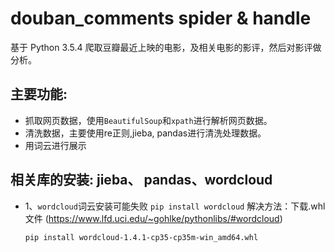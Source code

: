 # douban_comments spider & handle
基于 Python 3.5.4
爬取豆瓣最近上映的电影，及相关电影的影评，然后对影评做分析。


## 主要功能:
- 抓取网页数据，使用`BeautifulSoup`和`xpath`进行解析网页数据。
- 清洗数据，主要使用re正则,jieba, pandas进行清洗处理数据。
- 用词云进行展示


## 相关库的安装: jieba、 pandas、wordcloud
- 1、`wordcloud`词云安装可能失败 `pip install wordcloud`
    解决方法：下载.whl文件 (https://www.lfd.uci.edu/~gohlke/pythonlibs/#wordcloud)
    ```
    pip install wordcloud-1.4.1-cp35-cp35m-win_amd64.whl
    ```